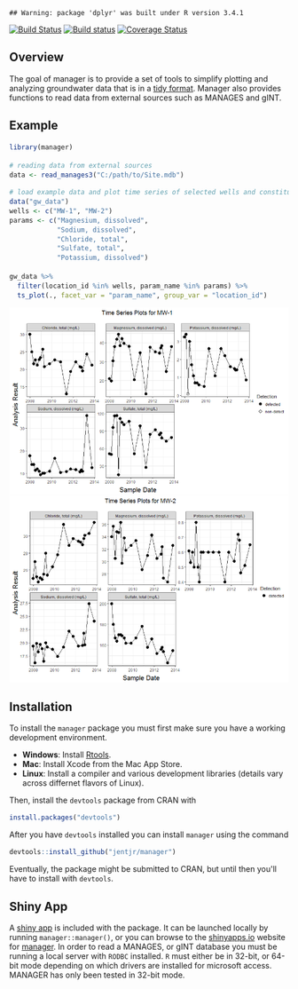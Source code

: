 
<!-- README.md is generated from README.Rmd. Please edit that file -->
    ## Warning: package 'dplyr' was built under R version 3.4.1

[![Build Status](https://travis-ci.org/jentjr/manager.svg?branch=master)](https://travis-ci.org/jentjr/manager) [![Build status](https://ci.appveyor.com/api/projects/status/wmatiqqb5e8v01lp/branch/master?svg=true)](https://ci.appveyor.com/project/jentjr/manager/branch/master) [![Coverage Status](https://img.shields.io/codecov/c/github/jentjr/manager/master.svg)](https://codecov.io/github/jentjr/manager?branch=master)

Overview
--------

The goal of manager is to provide a set of tools to simplify plotting and analyzing groundwater data that is in a [tidy format](https://cran.r-project.org/web/packages/tidyr/vignettes/tidy-data.html). Manager also provides functions to read data from external sources such as MANAGES and gINT.

Example
-------

``` r
library(manager)

# reading data from external sources
data <- read_manages3("C:/path/to/Site.mdb")
```

``` r
# load example data and plot time series of selected wells and constituents
data("gw_data")
wells <- c("MW-1", "MW-2")
params <- c("Magnesium, dissolved", 
            "Sodium, dissolved", 
            "Chloride, total", 
            "Sulfate, total", 
            "Potassium, dissolved")

gw_data %>%
  filter(location_id %in% wells, param_name %in% params) %>%
  ts_plot(., facet_var = "param_name", group_var = "location_id")
```

![](README-unnamed-chunk-3-1.png)![](README-unnamed-chunk-3-2.png)

Installation
------------

To install the `manager` package you must first make sure you have a working development environment.

-   **Windows**: Install [Rtools](http://cran.r-project.org/bin/windows/Rtools/).
-   **Mac**: Install Xcode from the Mac App Store.
-   **Linux**: Install a compiler and various development libraries (details vary across differnet flavors of Linux).

Then, install the `devtools` package from CRAN with

``` r
install.packages("devtools")
```

After you have `devtools` installed you can install `manager` using the command

``` r
devtools::install_github("jentjr/manager")
```

Eventually, the package might be submitted to CRAN, but until then you'll have to install with `devtools`.

Shiny App
---------

A [shiny app](http://shiny.rstudio.com) is included with the package. It can be launched locally by running `manager::manager()`, or you can browse to the [shinyapps.io](http://shinyapps.io) website for [manager](http://jentjr.shinyapps.io/manager). In order to read a MANAGES, or gINT database you must be running a local server with `RODBC` installed. `R` must either be in 32-bit, or 64-bit mode depending on which drivers are installed for microsoft access. MANAGER has only been tested in 32-bit mode.
